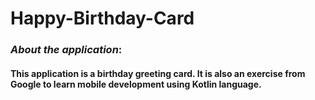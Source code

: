 # Happy-Birthday-Card

### _About the application_:
#### This application is a birthday greeting card. It is also an exercise from Google to learn mobile development using Kotlin language.
